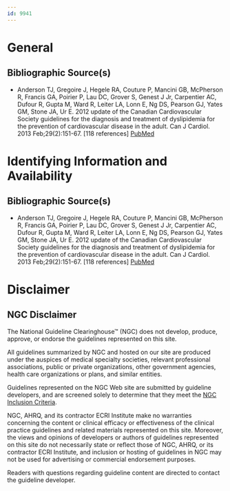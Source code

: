```yaml
---
id: 9941
---
```


# General

## Bibliographic Source(s)

- Anderson TJ, Gregoire J, Hegele RA, Couture P, Mancini GB, McPherson R, Francis GA, Poirier P, Lau DC, Grover S, Genest J Jr, Carpentier AC, Dufour R, Gupta M, Ward R, Leiter LA, Lonn E, Ng DS, Pearson GJ, Yates GM, Stone JA, Ur E. 2012 update of the Canadian Cardiovascular Society guidelines for the diagnosis and treatment of dyslipidemia for the prevention of cardiovascular disease in the adult. Can J Cardiol. 2013 Feb;29(2):151-67. [118 references] [ PubMed ](http://www.ncbi.nlm.nih.gov/entrez/query.fcgi?cmd=Retrieve&db=pubmed&dopt=Abstract&list_uids=23351925)

# Identifying Information and Availability

## Bibliographic Source(s)

- Anderson TJ, Gregoire J, Hegele RA, Couture P, Mancini GB, McPherson R, Francis GA, Poirier P, Lau DC, Grover S, Genest J Jr, Carpentier AC, Dufour R, Gupta M, Ward R, Leiter LA, Lonn E, Ng DS, Pearson GJ, Yates GM, Stone JA, Ur E. 2012 update of the Canadian Cardiovascular Society guidelines for the diagnosis and treatment of dyslipidemia for the prevention of cardiovascular disease in the adult. Can J Cardiol. 2013 Feb;29(2):151-67. [118 references] [ PubMed ](http://www.ncbi.nlm.nih.gov/entrez/query.fcgi?cmd=Retrieve&db=pubmed&dopt=Abstract&list_uids=23351925)

# Disclaimer

## NGC Disclaimer

The National Guideline Clearinghouse™ (NGC) does not develop, produce, approve, or endorse the guidelines represented on this site.

All guidelines summarized by NGC and hosted on our site are produced under the auspices of medical specialty societies, relevant professional associations, public or private organizations, other government agencies, health care organizations or plans, and similar entities.

Guidelines represented on the NGC Web site are submitted by guideline developers, and are screened solely to determine that they meet the [NGC Inclusion Criteria](/help-and-about/summaries/inclusion-criteria).

NGC, AHRQ, and its contractor ECRI Institute make no warranties concerning the content or clinical efficacy or effectiveness of the clinical practice guidelines and related materials represented on this site. Moreover, the views and opinions of developers or authors of guidelines represented on this site do not necessarily state or reflect those of NGC, AHRQ, or its contractor ECRI Institute, and inclusion or hosting of guidelines in NGC may not be used for advertising or commercial endorsement purposes.

Readers with questions regarding guideline content are directed to contact the guideline developer.


